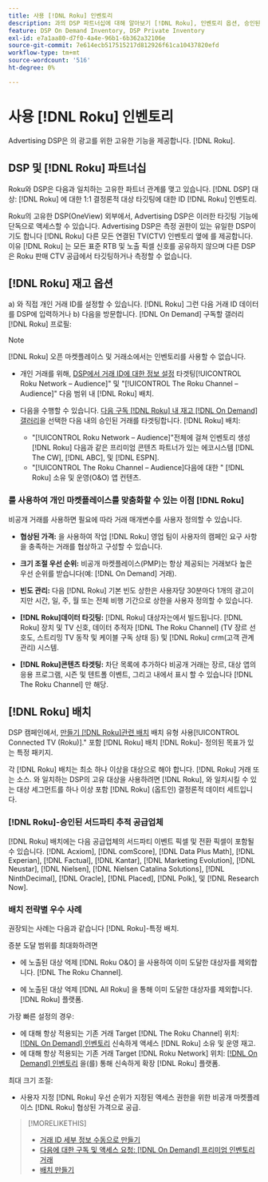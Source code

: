 ```yaml
---
title: 사용 [!DNL Roku] 인벤토리
description: 과의 DSP 파트너십에 대해 알아보기 [!DNL Roku], 인벤토리 옵션, 승인된 타사 추적 공급업체 및 모범 사례 포함 [!DNL Roku]-특정 배치.
feature: DSP On Demand Inventory, DSP Private Inventory
exl-id: e7a1aa80-d7f0-4a4e-96b1-6b362a32106e
source-git-commit: 7e614ecb517515217d812926f61ca10437820efd
workflow-type: tm+mt
source-wordcount: '516'
ht-degree: 0%

---
```


# 사용 [!DNL Roku] 인벤토리

Advertising DSP은 의 광고를 위한 고유한 기능을 제공합니다. [!DNL Roku].

## DSP 및 [!DNL Roku] 파트너십

Roku와 DSP은 다음과 일치하는 고유한 파트너 관계를 맺고 있습니다. [!DNL DSP] 대상: [!DNL Roku] 에 대한 1:1 결정론적 대상 타깃팅에 대한 ID [!DNL Roku] 인벤토리.

Roku의 고유한 DSP(OneView) 외부에서, Advertising DSP은 이러한 타깃팅 기능에 단독으로 액세스할 수 있습니다. Advertising DSP은 측정 권한이 있는 유일한 DSP이기도 합니다 [!DNL Roku] 다른 모든 연결된 TV(CTV) 인벤토리 옆에 를 제공합니다. 이유 [!DNL Roku] 는 모든 표준 RTB 및 노출 픽셀 신호를 공유하지 않으며 다른 DSP은 Roku 판매 CTV 공급에서 타깃팅하거나 측정할 수 없습니다.

## [!DNL Roku] 재고 옵션

a) 와 직접 개인 거래 ID를 설정할 수 있습니다. [!DNL Roku] 그런 다음 거래 ID 데이터를 DSP에 입력하거나 b) 다음을 방문합니다. [!DNL On Demand] 구독할 갤러리 [!DNL Roku] 프로필:

>[!NOTE]
>
>[!DNL Roku] 오픈 마켓플레이스 및 거래소에서는 인벤토리를 사용할 수 없습니다.

* 개인 거래를 위해, [DSP에서 거래 ID에 대한 정보 설정](/help/dsp/inventory/deal-id-create.md) 타겟팅[!UICONTROL Roku Network – Audience]&quot; 및 &quot;[!UICONTROL The Roku Channel – Audience]&quot; 다음 범위 내 [!DNL Roku] 배치.<!-- Or do you target the deal ID?? I see those strings for Roku On Demand inventory. Clarify if all Roku private deals will show up as one or the other of these in Roku Private inventory in Roku placement settings. -->

* 다음을 수행할 수 있습니다. [다음 구독 [!DNL Roku] 내 재고 [!DNL On Demand] 갤러리](/help/dsp/inventory/on-demand-inventory-subscribe.md)을 선택한 다음 내의 승인된 거래를 타겟팅합니다. [!DNL Roku] 배치:

   * &quot;[!UICONTROL Roku Network – Audience]&quot;전체에 걸쳐 인벤토리 생성 [!DNL Roku] 다음과 같은 프리미엄 콘텐츠 파트너가 있는 에코시스템 [!DNL The CW], [!DNL ABC], 및 [!DNL ESPN].
   * &quot;[!UICONTROL The Roku Channel – Audience]다음에 대한 &quot; [!DNL Roku] 소유 및 운영(O&amp;O) 앱 컨텐츠.

### 를 사용하여 개인 마켓플레이스를 맞춤화할 수 있는 이점 [!DNL Roku]

비공개 거래를 사용하면 필요에 따라 거래 매개변수를 사용자 정의할 수 있습니다.

* **협상된 가격:** 을 사용하여 작업 [!DNL Roku] 영업 팀이 사용자의 캠페인 요구 사항을 충족하는 거래를 협상하고 구성할 수 있습니다.

* **크기 조절 우선 순위:** 비공개 마켓플레이스(PMP)는 항상 제공되는 거래보다 높은 우선 순위를 받습니다(예: [!DNL On Demand] 거래).

* **빈도 관리:** 다음 [!DNL Roku] 기본 빈도 상한은 사용자당 30분마다 1개의 광고이지만 시간, 일, 주, 월 또는 전체 비행 기간으로 상한을 사용자 정의할 수 있습니다.<!-- Within the DSP placement settings? NO - you negotiate this with Roku, but Christine to confirm with Amanda whether you should be able to edit this in placement. -->

* **[!DNL Roku]데이터 타깃팅:** [!DNL Roku] 대상자는에서 빌드됩니다. [!DNL Roku] 장치 및 TV 신호, 데이터 추적자 [!DNL The Roku Channel] (TV 장르 선호도, 스트리밍 TV 동작 및 케이블 구독 상태 등) 및 [!DNL Roku] crm(고객 관계 관리) 시스템.

* **[!DNL Roku]콘텐츠 타겟팅:** 차단 목록에 추가하다 비공개 거래는 장르, 대상 앱의 응용 프로그램, 시즌 및 텐트폴 이벤트, 그리고 내에서 표시 할 수 있습니다 [!DNL The Roku Channel] 만 해당.

## [!DNL Roku] 배치

DSP 캠페인에서, [만들기 [!DNL Roku]관련 배치](/help/dsp/campaign-management/placements/placement-create.md) 배치 유형 사용[!UICONTROL Connected TV (Roku)].&quot; 포함 [!DNL Roku] 배치 [!DNL Roku]- 정의된 목표가 있는 특정 패키지.

각 [!DNL Roku] 배치는 최소 하나 이상을 대상으로 해야 합니다. [!DNL Roku] 거래 또는 소스. 와 일치하는 DSP의 고유 대상을 사용하려면 [!DNL Roku], 와 일치시킬 수 있는 대상 세그먼트를 하나 이상 포함 [!DNL Roku] (옵트인) 결정론적 데이터 세트입니다.

### [!DNL Roku]-승인된 서드파티 추적 공급업체

[!DNL Roku] 배치에는 다음 공급업체의 서드파티 이벤트 픽셀 및 전환 픽셀이 포함될 수 있습니다.  [!DNL Acxiom], [!DNL comScore], [!DNL Data Plus Math], [!DNL Experian], [!DNL Factual], [!DNL Kantar], [!DNL Marketing Evolution], [!DNL Neustar], [!DNL Nielsen], [!DNL Nielsen Catalina Solutions], [!DNL NinthDecimal], [!DNL Oracle], [!DNL Placed], [!DNL Polk], 및 [!DNL Research Now].

### 배치 전략별 우수 사례

권장되는 사례는 다음과 같습니다 [!DNL Roku]-특정 배치.

증분 도달 범위를 최대화하려면

* 에 노출된 대상 억제 [!DNL Roku O&O] 을 사용하여 이미 도달한 대상자를 제외합니다. [!DNL The Roku Channel].

* 에 노출된 대상 억제 [!DNL All Roku] 을 통해 이미 도달한 대상자를 제외합니다. [!DNL Roku] 플랫폼.

가장 빠른 설정의 경우:

* 에 대해 항상 적용되는 기존 거래 Target [!DNL The Roku Channel] 위치: [[!DNL On Demand] 인벤토리](/help/dsp/inventory/on-demand-inventory-subscribe.md) 신속하게 액세스 [!DNL Roku] 소유 및 운영 재고.
* 에 대해 항상 적용되는 기존 거래 Target [!DNL Roku Network] 위치: [[!DNL On Demand] 인벤토리](/help/dsp/inventory/on-demand-inventory-subscribe.md) 을(를) 통해 신속하게 확장 [!DNL Roku] 플랫폼.

최대 크기 조절:

* 사용자 지정 [!DNL Roku] 우선 순위가 지정된 액세스 권한을 위한 비공개 마켓플레이스 [!DNL Roku] 협상된 가격으로 공급.

>[!MORELIKETHIS]
>
>* [거래 ID 세부 정보 수동으로 만들기](/help/dsp/inventory/deal-id-create.md)
> * [다음에 대한 구독 및 액세스 요청: [!DNL On Demand] 프리미엄 인벤토리 거래](/help/dsp/inventory/on-demand-inventory-subscribe.md)
>* [배치 만들기](/help/dsp/campaign-management/placements/placement-create.md)

